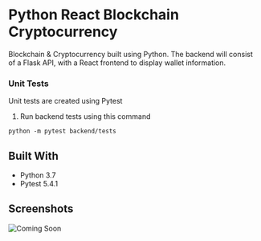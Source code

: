# Python React Blockchain Cryptocurrency

Blockchain & Cryptocurrency built using Python. The backend will consist of a Flask API, with a React frontend to display wallet information.

### Unit Tests

Unit tests are created using Pytest

1. Run backend tests using this command

```
python -m pytest backend/tests
```

## Built With

- Python 3.7
- Pytest 5.4.1

## Screenshots

![Coming Soon](https://upload.wikimedia.org/wikipedia/commons/8/80/Comingsoon.png "Coming Soon")
